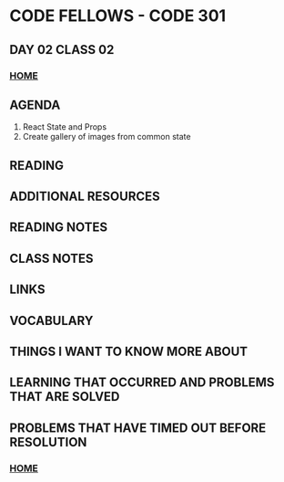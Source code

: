 # CODE FELLOWS - CODE 301

## DAY 02 CLASS 02

### [HOME](../README.md)

## AGENDA
1. React State and Props
1. Create gallery of images from common state

## READING

## ADDITIONAL RESOURCES

## READING NOTES

## CLASS NOTES

## LINKS

## VOCABULARY

## THINGS I WANT TO KNOW MORE ABOUT

## LEARNING THAT OCCURRED AND PROBLEMS THAT ARE SOLVED

## PROBLEMS THAT HAVE TIMED OUT BEFORE RESOLUTION

### [HOME](../README.md)